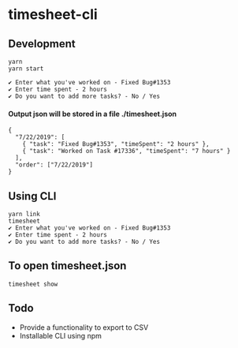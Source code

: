 # timesheet-cli

## Development

```
yarn
yarn start

✔ Enter what you've worked on - Fixed Bug#1353
✔ Enter time spent - 2 hours
✔ Do you want to add more tasks? - No / Yes
```

#### Output json will be stored in a file ./timesheet.json

```
{
  "7/22/2019": [
    { "task": "Fixed Bug#1353", "timeSpent": "2 hours" },
    { "task": "Worked on Task #17336", "timeSpent": "7 hours" }
  ],
  "order": ["7/22/2019"]
}
```

## Using CLI

```
yarn link
timesheet
✔ Enter what you've worked on - Fixed Bug#1353
✔ Enter time spent - 2 hours
✔ Do you want to add more tasks? - No / Yes
```

## To open timesheet.json

```
timesheet show

```

## Todo

- Provide a functionality to export to CSV
- Installable CLI using npm
